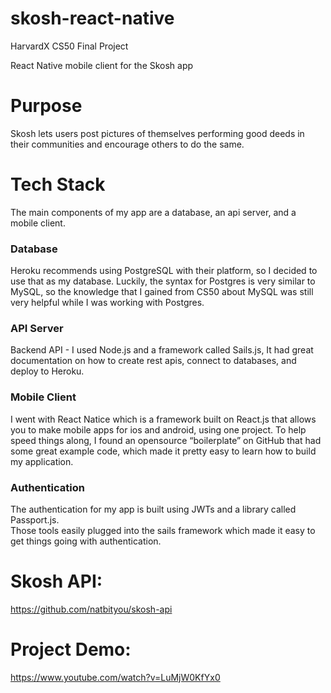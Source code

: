 # skosh-react-native
HarvardX CS50 Final Project

React Native mobile client for the Skosh app

# Purpose
Skosh lets users post pictures of themselves performing good deeds in their communities and encourage others to do the same. 

# Tech Stack
The main components of my app are a database, an api server, and a mobile client.

### Database
Heroku recommends using PostgreSQL with their platform, so I decided to use that as my database.
Luckily, the syntax for Postgres is very similar to MySQL, so the knowledge that I gained from CS50 about MySQL was still very helpful while I was working with Postgres.

### API Server
Backend API - I used Node.js and a framework called Sails.js, It had great documentation on how to create rest apis, connect to databases, and deploy to Heroku. 

### Mobile Client
I went with React Natice which is a framework built on React.js that allows you to make mobile apps for ios and android, using one project.
To help speed things along, I found an opensource “boilerplate” on GitHub that had some great example code, which made it pretty easy to learn how to build my application.

### Authentication
The authentication for my app is built using JWTs and a library called Passport.js. <br/>
Those tools easily plugged into the sails framework which made it easy to get things going with authentication.

# Skosh API:
https://github.com/natbityou/skosh-api

# Project Demo: 
https://www.youtube.com/watch?v=LuMjW0KfYx0
